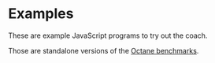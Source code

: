 Examples
========

These are example JavaScript programs to try out the coach.

Those are standalone versions of the [Octane benchmarks](https://code.google.com/p/octane-benchmark/).
